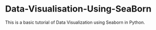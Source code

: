 # Data-Visualisation-Using-SeaBorn
This is a basic tutorial of Data Visualization using Seaborn in Python.

